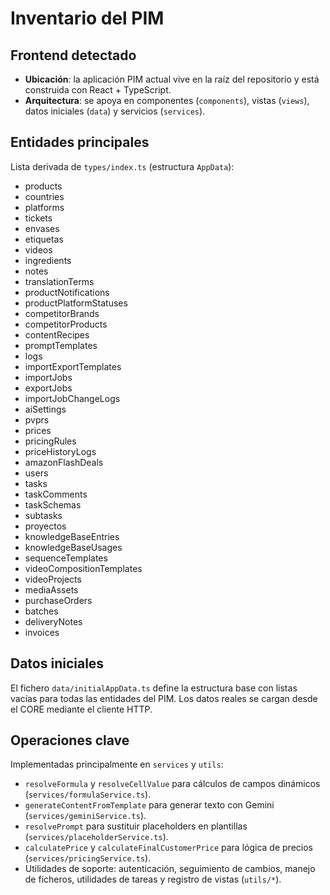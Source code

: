 # Inventario del PIM

## Frontend detectado
- **Ubicación**: la aplicación PIM actual vive en la raíz del repositorio y está construida con React + TypeScript.
- **Arquitectura**: se apoya en componentes (`components`), vistas (`views`), datos iniciales (`data`) y servicios (`services`).

## Entidades principales
Lista derivada de `types/index.ts` (estructura `AppData`):
- products
- countries
- platforms
- tickets
- envases
- etiquetas
- videos
- ingredients
- notes
- translationTerms
- productNotifications
- productPlatformStatuses
- competitorBrands
- competitorProducts
- contentRecipes
- promptTemplates
- logs
- importExportTemplates
- importJobs
- exportJobs
- importJobChangeLogs
- aiSettings
- pvprs
- prices
- pricingRules
- priceHistoryLogs
- amazonFlashDeals
- users
- tasks
- taskComments
- taskSchemas
- subtasks
- proyectos
- knowledgeBaseEntries
- knowledgeBaseUsages
- sequenceTemplates
- videoCompositionTemplates
- videoProjects
- mediaAssets
- purchaseOrders
- batches
- deliveryNotes
- invoices

## Datos iniciales
El fichero `data/initialAppData.ts` define la estructura base con listas vacías para todas las entidades del PIM. Los datos reales se cargan desde el CORE mediante el cliente HTTP.

## Operaciones clave
Implementadas principalmente en `services` y `utils`:
- `resolveFormula` y `resolveCellValue` para cálculos de campos dinámicos (`services/formulaService.ts`).
- `generateContentFromTemplate` para generar texto con Gemini (`services/geminiService.ts`).
- `resolvePrompt` para sustituir placeholders en plantillas (`services/placeholderService.ts`).
- `calculatePrice` y `calculateFinalCustomerPrice` para lógica de precios (`services/pricingService.ts`).
- Utilidades de soporte: autenticación, seguimiento de cambios, manejo de ficheros, utilidades de tareas y registro de vistas (`utils/*`).


